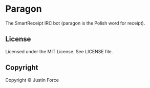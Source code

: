 Paragon
=======

The SmartReceipt IRC bot (paragon is the Polish word for receipt).

License
-------

Licensed under the MIT License. See LICENSE file.

Copyright
---------

Copyright © Justin Force
